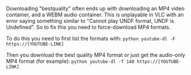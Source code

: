 Downloading "bestquality" often ends up with downloading an MP4 video
container, and a WEBM audio container. This is unplayable in VLC with an error
saying something similar to "Cannot play UNDF format, UNDF is Undefined". So
to fix this you need to force-download MP4 formats.


To do this you need to first list the formats with:
`python youtube-dl -F https://[YOUTUBE-LINK]`

Then you download the best quality MP4 format or just get the audio-only MP4
format (for example):
`python youtube-dl -f 140 https://[YOUTUBE-LINK]`
